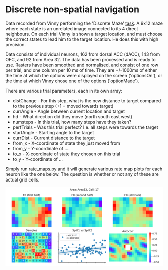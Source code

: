 # Discrete non-spatial navigation 

Data recorded from Vinny performing the 'Discrete Maze' [task](Task.pdf). A 9x12 maze where each state is an unrelated image connected to its 4 direct neighbours. On each trial Vinny is shown a target location, and must choose the correct states to lead him to the target location. He does this with high precision. 

Data consists of individual neurons, 162 from dorsal ACC (dACC), 143 from OFC, and 92 from Area 32. The data has been processed and is ready to use. Rasters have been smoothed and normalised, and consist of one row per trial, and one column per 10 ms of time. They are +/-1000ms of either the time at which the options were displayed on the screen ('optionsOn'), or the time at which Vinny chose one of the options ('optionMade'). 

There are various trial parameters, each in its own array:
   - distChange - For this step, what is the new distance to target compared to the previous step (+1 = moved towards target)
   - currAngle - Angle between current location and target
   - hd - What direction did they move (north south east west)
   - numsteps - In this trial, how many steps have they taken?
   - perfTrials - Was this trial perfect? I.e. all steps were towards the target
   - startAngle - Starting angle to the target
   - currDist - Current distance to the target
   - from_x - X-coordinate of state they just moved from
   - from_y - Y-coordinate of ....
   - to_x - X-coordinate of state they chosen on this trial
   - to_y - Y-coordinate of ...

Simply run [rate_maps.py](rate_maps.py) and it will generate various rate map plots for each neuron like the one below. The question is whether or not any of these are actual grid cells. 

![image](plots/plot_optionMade_Area32_17.png)